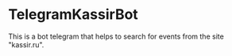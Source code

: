 # TelegramKassirBot
This is a bot telegram that helps to search for events from the site "kassir.ru".
